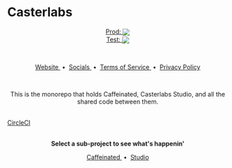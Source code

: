# Casterlabs

<p align="center">
    <a href="https://circleci.com/gh/Casterlabs/Casterlabs/tree/production">
        Prod: <img style="vertical-align: middle;" src="https://circleci.com/gh/Casterlabs/Casterlabs/tree/production.svg?style=shield" />
    </a>
    <br />
    <a href="https://circleci.com/gh/Casterlabs/Casterlabs/tree/test">
        Test: <img style="vertical-align: middle;" src="https://circleci.com/gh/Casterlabs/Casterlabs/tree/test.svg?style=shield" />
    </a>
</p>

<br />

<p align="center">
    <a href="https://casterlabs.co/">
        Website
    </a>
    &nbsp;&bull;&nbsp;
    <a href="https://casterlabs.co/socials">
        Socials
    </a>
    &nbsp;&bull;&nbsp;
    <a href="https://casterlabs.co/terms-of-service">
        Terms of Service
    </a>
    &nbsp;&bull;&nbsp;
    <a href="https://casterlabs.co/privacy-policy">
        Privacy Policy
    </a>
</p>

<br />

<p align="center">
    This is the monorepo that holds Caffeinated, Casterlabs Studio, and all the shared code between them.
</p>

<br />

<a href="https://app.circleci.com/pipelines/github/Casterlabs/Casterlabs?filter=all&status=canceled&status=failed&status=failing&status=on_hold&status=queued&status=running&status=success">
    CircleCI
</a>

<br />
<br />

<p align="center">
    <b>Select a sub-project to see what's happenin'</b>
</p>

<p align="center">
    <a href="/caffeinated">
        Caffeinated
    </a>
    &nbsp;&bull;&nbsp;
    <a href="/studio">
        Studio
    </a>
</p>
